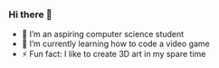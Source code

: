 ### Hi there 👋

- 🔭 I’m an aspiring computer science student
- 🌱 I’m currently learning how to code a video game
- ⚡ Fun fact: I like to create 3D art in my spare time

<!--
**chostudio/chostudio** is a ✨ _special_ ✨ repository because its `README.md` (this file) appears on your GitHub profile.

Here are some ideas to get you started:

- 🔭 I’m currently working on ...
- 🌱 I’m currently learning ...
- 👯 I’m looking to collaborate on ...
- 🤔 I’m looking for help with ...
- 💬 Ask me about ...
- 📫 How to reach me: ...
- 😄 Pronouns: ...
- ⚡ Fun fact: ...
-->
